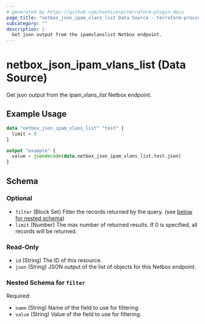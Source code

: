 ```yaml
---
# generated by https://github.com/hashicorp/terraform-plugin-docs
page_title: "netbox_json_ipam_vlans_list Data Source - terraform-provider-netbox"
subcategory: ""
description: |-
  Get json output from the ipamvlanslist Netbox endpoint.
---
```


# netbox_json_ipam_vlans_list (Data Source)

Get json output from the ipam_vlans_list Netbox endpoint.

## Example Usage

```terraform
data "netbox_json_ipam_vlans_list" "test" {
  limit = 0
}

output "example" {
  value = jsondecode(data.netbox_json_ipam_vlans_list.test.json)
}
```

<!-- schema generated by tfplugindocs -->
## Schema

### Optional

- `filter` (Block Set) Filter the records returned by the query. (see [below for nested schema](#nestedblock--filter))
- `limit` (Number) The max number of returned results. If 0 is specified, all records will be returned.

### Read-Only

- `id` (String) The ID of this resource.
- `json` (String) JSON output of the list of objects for this Netbox endpoint.

<a id="nestedblock--filter"></a>
### Nested Schema for `filter`

Required:

- `name` (String) Name of the field to use for filtering.
- `value` (String) Value of the field to use for filtering.



